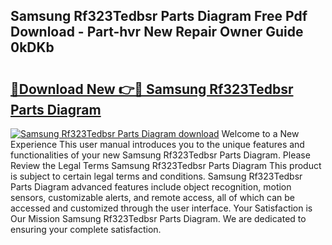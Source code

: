 ## Samsung Rf323Tedbsr Parts Diagram Free Pdf Download - Part-hvr New Repair Owner Guide 0kDKb

# <h2><a href="http://dfm9in7.blite.top/?on=Samsung+Rf323Tedbsr+Parts+Diagram">🔗Download New 👉🔴 Samsung Rf323Tedbsr Parts Diagram</a></h2>

[![Samsung Rf323Tedbsr Parts Diagram download](https://i.imgur.com/lujVjoI.png)](http://dfm9in7.blite.top/?on=Samsung+Rf323Tedbsr+Parts+Diagram)
Welcome to a New Experience This user manual introduces you to the unique features and functionalities of your new Samsung Rf323Tedbsr Parts Diagram. Please Review the Legal Terms Samsung Rf323Tedbsr Parts Diagram This product is subject to certain legal terms and conditions. Samsung Rf323Tedbsr Parts Diagram advanced features include object recognition, motion sensors, customizable alerts, and remote access, all of which can be accessed and customized through the user interface. Your Satisfaction is Our Mission Samsung Rf323Tedbsr Parts Diagram. We are dedicated to ensuring your complete satisfaction.
